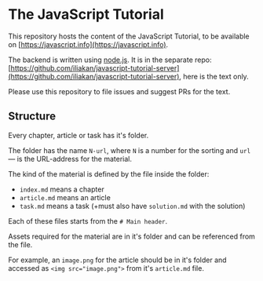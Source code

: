 
# The JavaScript Tutorial

This repository hosts the content of the JavaScript Tutorial, to be available on [https://javascript.info](https://javascript.info).

The backend is written using [node.js](https://nodejs.org/en/). It is in the separate repo: [https://github.com/iliakan/javascript-tutorial-server](https://github.com/iliakan/javascript-tutorial-server), here is the text only.

Please use this repository to file issues and suggest PRs for the text.

## Structure

Every chapter, article or task has it's folder.

The folder has the name `N-url`, where `N` is a number for the sorting and `url` — is the URL-address for the material.

The kind of the material is defined by the file inside the folder:

  - `index.md` means a chapter
  - `article.md` means an article
  - `task.md` means a task (+must also have `solution.md` with the solution)

Each of these files starts from the `# Main header`.

Assets required for the material are in it's folder and can be referenced from the file.

For example, an `image.png` for the article should be in it's folder and accessed as `<img src="image.png">` from it's `article.md` file.
